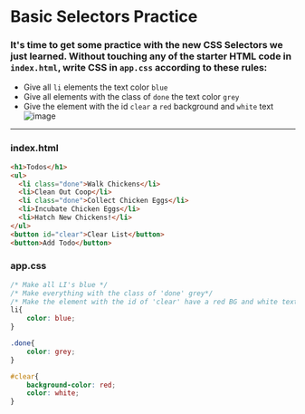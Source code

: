 # Basic Selectors Practice
### It's time to get some practice with the new CSS Selectors we just learned. Without touching any of the starter HTML code in `index.html`, write CSS in `app.css` according to these rules:
* Give all `li` elements the text color `blue`
* Give all elements with the class of `done` the text color `grey`
* Give the element with the id `clear` a `red` background and `white` text<br>
![image](https://user-images.githubusercontent.com/112528738/214526011-474e96d7-8ae8-4d93-8556-484834f4465c.png)
<hr>

### index.html
```html
<h1>Todos</h1>
<ul>
  <li class="done">Walk Chickens</li>
  <li>Clean Out Coop</li>
  <li class="done">Collect Chicken Eggs</li>
  <li>Incubate Chicken Eggs</li>
  <li>Hatch New Chickens!</li>
</ul>
<button id="clear">Clear List</button>
<button>Add Todo</button>
```

### app.css
```css
/* Make all LI's blue */
/* Make everything with the class of 'done' grey*/
/* Make the element with the id of 'clear' have a red BG and white text */
li{
    color: blue;
}

.done{
    color: grey;
}

#clear{
    background-color: red;
    color: white;
}
```
